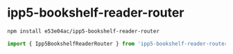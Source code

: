 # ipp5-bookshelf-reader-router

~~~~~ sh
npm install e53e04ac/ipp5-bookshelf-reader-router
~~~~~

~~~~~ mjs
import { Ipp5BookshelfReaderRouter } from 'ipp5-bookshelf-reader-router';
~~~~~
